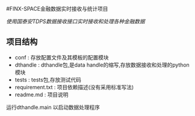 #FINX-SPACE金融数据实时接收与统计项目

*使用国泰安TDPS数据接收接口实时接收和处理各种金融数据*

## 项目结构
- conf : 存放配置文件及其模板的配置模块
- dthandle :  dthandle包,是data handle的缩写,存放数据接收和处理的python模块
- tests : tests包,存放测试代码
- requirement.txt : 项目依赖描述(没有采用标准写法)
- readme.md : 项目说明

运行dthandle.main 以启动数据处理程序